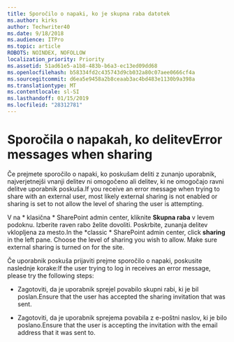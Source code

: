 ```yaml
---
title: Sporočilo o napaki, ko je skupna raba datotek
ms.author: kirks
author: Techwriter40
ms.date: 9/18/2018
ms.audience: ITPro
ms.topic: article
ROBOTS: NOINDEX, NOFOLLOW
localization_priority: Priority
ms.assetid: 51ad61e5-a1b8-483b-b6a3-ec13ed09dd68
ms.openlocfilehash: b58334fd2c435743d9cb032a80c07aee0666cf4a
ms.sourcegitcommit: d6ea5e9458a2b8ceaab3ac4bd483e1130b9a398a
ms.translationtype: MT
ms.contentlocale: sl-SI
ms.lasthandoff: 01/15/2019
ms.locfileid: "28312781"
---
```

# <a name="error-messages-when-sharing"></a><span data-ttu-id="b4ab0-102">Sporočila o napakah, ko delitev</span><span class="sxs-lookup"><span data-stu-id="b4ab0-102">Error messages when sharing</span></span>

<span data-ttu-id="b4ab0-103">Če prejmete sporočilo o napaki, ko poskušam deliti z zunanjo uporabnik, najverjetnejši vnanji delitev ni omogočeno ali delitev, ki ne omogočajo ravni delitve uporabnik poskuša.</span><span class="sxs-lookup"><span data-stu-id="b4ab0-103">If you receive an error message when trying to share with an external user, most likely external sharing is not enabled or sharing is set to not allow the level of sharing the user is attempting.</span></span>
  
<span data-ttu-id="b4ab0-p101">V na \* klasična \* SharePoint admin center, kliknite **Skupna raba** v levem podoknu. Izberite raven rabo želite dovoliti. Poskrbite, zunanja delitev vklopljena za mesto.</span><span class="sxs-lookup"><span data-stu-id="b4ab0-p101">In the  \*classic \* SharePoint admin center, click **sharing** in the left pane. Choose the level of sharing you wish to allow. Make sure external sharing is turned on for the site.</span></span> 
  
<span data-ttu-id="b4ab0-107">Če uporabnik poskuša prijaviti prejme sporočilo o napaki, poskusite naslednje korake:</span><span class="sxs-lookup"><span data-stu-id="b4ab0-107">If the user trying to log in receives an error message, please try the following steps:</span></span>
  
- <span data-ttu-id="b4ab0-108">Zagotoviti, da je uporabnik sprejel povabilo skupni rabi, ki je bil poslan.</span><span class="sxs-lookup"><span data-stu-id="b4ab0-108">Ensure that the user has accepted the sharing invitation that was sent.</span></span>
    
- <span data-ttu-id="b4ab0-109">Zagotoviti, da je uporabnik sprejema povabila z e-poštni naslov, ki je bilo poslano.</span><span class="sxs-lookup"><span data-stu-id="b4ab0-109">Ensure that the user is accepting the invitation with the email address that it was sent to.</span></span>
    

